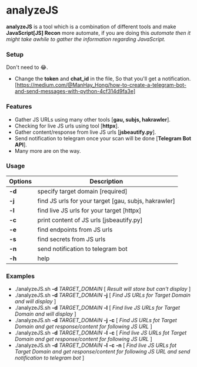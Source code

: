 # analyzeJS

**analyzeJS** is a tool which is a combination of different tools and make **JavaScript[JS] Recon** more automate, if you are doing this _automate then it might take awhile to gather the information regarding JavaScript._

### Setup
Don't need to 😂.
* Change the **token** and  **chat_id** in the file, So that you'll get a notification. [https://medium.com/@ManHay_Hong/how-to-create-a-telegram-bot-and-send-messages-with-python-4cf314d9fa3e]

### Features
* Gather JS URLs using many other tools [**gau, subjs, hakrawler**].
* Checking for live JS urls using tool [**httpx**].
* Gather content/response from live JS urls [**jsbeautify.py**].
* Send notification to telegram once your scan will be done [**Telegram Bot API**].
* Many more are on the way.

### Usage
|**Options**|**Description**|
|---|---|
|**-d**|specify target domain [required]|
|**-j**|find JS urls for your target [gau, subjs, hakrawler]|
|**-l**|find live JS urls for your target [httpx]|
|**-c**|print content of JS urls [jsbeautify.py]|
|**-e**|find endpoints from JS urls|
|**-s**|find secrets from JS urls|
|**-n**|send notification to telegram bot|
|**-h**|help|

### Examples
* ./analyzeJS.sh **-d** _TARGET_DOMAIN_ [ _Result will store but can't display_ ]
* ./analyzeJS.sh **-d** _TARGET_DOMAIN_ **-j** [ _Find JS URLs for Target Domain and will display_ ]
* ./analyzeJS.sh **-d** _TARGET_DOMAIN_ **-l** [ _Find live JS URLs for Target Domain and will display_ ]
* ./analyzeJS.sh **-d** _TARGET_DOMAIN_ **-j** **-c** [ _Find JS URLs fot Target Domain and get response/content for following JS URL_ ]
* ./analyzeJS.sh **-d** _TARGET_DOMAIN_ **-l** **-c** [ _Find live JS URLs fot Target Domain and get response/content for following JS URL_ ]
* ./analyzeJS.sh **-d** _TARGET_DOMAIN_ **-l** **-c** **-n** [ _Find live JS URLs fot Target Domain and get response/content for following JS URL and send notification to telegram bot_ ]
